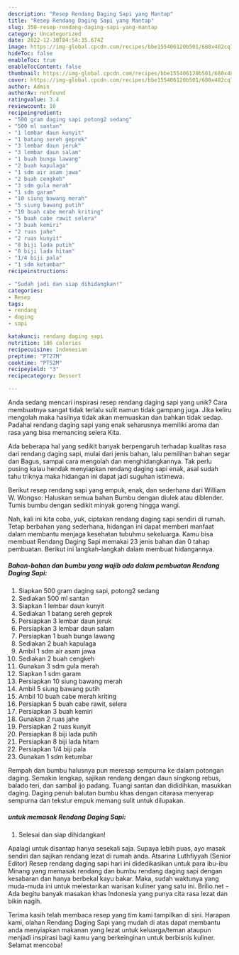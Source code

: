 ```yaml
---
description: "Resep Rendang Daging Sapi yang Mantap"
title: "Resep Rendang Daging Sapi yang Mantap"
slug: 350-resep-rendang-daging-sapi-yang-mantap
category: Uncategorized
date: 2022-12-30T04:54:35.674Z
image: https://img-global.cpcdn.com/recipes/bbe155406120b501/680x482cq70/rendang-daging-sapi-foto-resep-utama.jpg
hideToc: false
enableToc: true
enableTocContent: false
thumbnail: https://img-global.cpcdn.com/recipes/bbe155406120b501/680x482cq70/rendang-daging-sapi-foto-resep-utama.jpg
cover: https://img-global.cpcdn.com/recipes/bbe155406120b501/680x482cq70/rendang-daging-sapi-foto-resep-utama.jpg
author: Admin
authorAv: notfound
ratingvalue: 3.4
reviewcount: 10
recipeingredient:
- "500 gram daging sapi potong2 sedang"
- "500 ml santan"
- "1 lembar daun kunyit"
- "1 batang sereh geprek"
- "3 lembar daun jeruk"
- "3 lembar daun salam"
- "1 buah bunga lawang"
- "2 buah kapulaga"
- "1 sdm air asam jawa"
- "2 buah cengkeh"
- "3 sdm gula merah"
- "1 sdm garam"
- "10 siung bawang merah"
- "5 siung bawang putih"
- "10 buah cabe merah kriting"
- "5 buah cabe rawit selera"
- "3 buah kemiri"
- "2 ruas jahe"
- "2 ruas kunyit"
- "8 biji lada putih"
- "8 biji lada hitam"
- "1/4 biji pala"
- "1 sdm ketumbar"
recipeinstructions:

- "Sudah jadi dan siap dihidangkan!"
categories:
- Resep
tags:
- rendang
- daging
- sapi

katakunci: rendang daging sapi 
nutrition: 186 calories
recipecuisine: Indonesian
preptime: "PT27M"
cooktime: "PT52M"
recipeyield: "3"
recipecategory: Dessert

---
```





Anda sedang mencari inspirasi resep rendang daging sapi yang unik? Cara membuatnya sangat tidak terlalu sulit namun tidak gampang juga. Jika keliru mengolah maka hasilnya tidak akan memuaskan dan bahkan tidak sedap. Padahal rendang daging sapi yang enak seharusnya memiliki aroma dan rasa yang bisa memancing selera Kita.





Ada beberapa hal yang sedikit banyak berpengaruh terhadap kualitas rasa dari rendang daging sapi, mulai dari jenis bahan, lalu pemilihan bahan segar dan Bagus, sampai cara mengolah dan menghidangkannya. Tak perlu pusing kalau hendak menyiapkan rendang daging sapi enak,      asal sudah tahu triknya maka hidangan ini dapat jadi suguhan istimewa.














Berikut resep rendang sapi yang empuk, enak, dan sederhana dari William W. Wongso: Haluskan semua bahan Bumbu dengan diulek atau diblender. Tumis bumbu dengan sedikit minyak goreng hingga wangi.






Nah, kali ini kita coba, yuk, ciptakan rendang daging sapi sendiri di rumah. Tetap berbahan yang sederhana, hidangan ini dapat memberi manfaat dalam membantu menjaga kesehatan tubuhmu sekeluarga. Kamu bisa membuat Rendang Daging Sapi memakai 23 jenis bahan dan 0 tahap pembuatan. Berikut ini langkah-langkah dalam membuat hidangannya.

<!--inarticleads1-->

##### Bahan-bahan dan bumbu yang wajib ada dalam pembuatan Rendang Daging Sapi:

1. Siapkan 500 gram daging sapi, potong2 sedang
1. Sediakan 500 ml santan
1. Siapkan 1 lembar daun kunyit
1. Sediakan 1 batang sereh geprek
1. Persiapkan 3 lembar daun jeruk
1. Persiapkan 3 lembar daun salam
1. Persiapkan 1 buah bunga lawang
1. Sediakan 2 buah kapulaga
1. Ambil 1 sdm air asam jawa
1. Sediakan 2 buah cengkeh
1. Gunakan 3 sdm gula merah
1. Siapkan 1 sdm garam
1. Persiapkan 10 siung bawang merah
1. Ambil 5 siung bawang putih
1. Ambil 10 buah cabe merah kriting
1. Persiapkan 5 buah cabe rawit, selera
1. Persiapkan 3 buah kemiri
1. Gunakan 2 ruas jahe
1. Persiapkan 2 ruas kunyit
1. Persiapkan 8 biji lada putih
1. Persiapkan 8 biji lada hitam
1. Persiapkan 1/4 biji pala
1. Gunakan 1 sdm ketumbar


Rempah dan bumbu halusnya pun meresap sempurna ke dalam potongan daging. Semakin lengkap, sajikan rendang dengan daun singkong rebus, balado teri, dan sambal ijo padang. Tuangi santan dan dididihkan, masukkan daging. Daging penuh balutan bumbu khas dengan citarasa menyerap sempurna dan tekstur empuk memang sulit untuk dilupakan. 

<!--inarticleads2-->

#####  untuk memasak Rendang Daging Sapi:


1. Selesai dan siap dihidangkan!

Apalagi untuk disantap hanya sesekali saja. Supaya lebih puas, ayo masak sendiri dan sajikan rendang lezat di rumah anda. Atsarina Luthfiyyah (Senior Editor) Resep rendang daging sapi hari ini didedikasikan untuk para ibu-ibu Minang yang memasak rendang dan bumbu rendang daging sapi dengan kesabaran dan hanya berbekal kayu bakar. Maka, sudah waktunya yang muda-muda ini untuk melestarikan warisan kuliner yang satu ini. Brilio.net - Ada begitu banyak masakan khas Indonesia yang punya cita rasa lezat dan bikin nagih. 

Terima kasih telah membaca resep yang tim kami tampilkan di sini. Harapan kami, olahan Rendang Daging Sapi yang mudah di atas dapat membantu anda menyiapkan makanan yang lezat untuk keluarga/teman ataupun menjadi inspirasi bagi kamu yang berkeinginan untuk berbisnis kuliner. Selamat mencoba!
